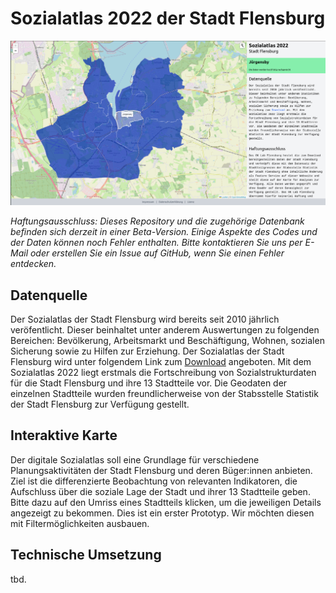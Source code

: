 # Sozialatlas 2022 der Stadt Flensburg


![Sozialatlas 2022 der Stadt Flensburg](https://raw.githubusercontent.com/oklabflensburg/open-social-map/main/screenshot_social_map.png)

_Haftungsausschluss: Dieses Repository und die zugehörige Datenbank befinden sich derzeit in einer Beta-Version. Einige Aspekte des Codes und der Daten können noch Fehler enthalten. Bitte kontaktieren Sie uns per E-Mail oder erstellen Sie ein Issue auf GitHub, wenn Sie einen Fehler entdecken._


## Datenquelle

Der Sozialatlas der Stadt Flensburg wird bereits seit 2010 jährlich veröfentlicht. Dieser beinhaltet unter anderem Auswertungen zu folgenden Bereichen: Bevölkerung, Arbeitsmarkt und Beschäftigung, Wohnen, sozialen Sicherung sowie zu Hilfen zur Erziehung. Der Sozialatlas der Stadt Flensburg wird unter folgendem Link zum [Download](https://www.flensburg.de/Leben-Soziales/Familie-Soziales/Sozialatlas) angeboten. Mit dem Sozialatlas 2022 liegt erstmals die Fortschreibung von Sozialstrukturdaten für die Stadt Flensburg und ihre 13 Stadtteile vor. Die Geodaten der einzelnen Stadtteile wurden freundlicherweise von der Stabsstelle Statistik der Stadt Flensburg zur Verfügung gestellt.


## Interaktive Karte

Der digitale Sozialatlas soll eine Grundlage für verschiedene Planungsaktivitäten der Stadt Flensburg und deren Büger:innen anbieten. Ziel ist die differenzierte Beobachtung von relevanten Indikatoren, die Aufschluss über die soziale Lage der Stadt und ihrer 13 Stadtteile geben. Bitte dazu auf den Umriss eines Stadtteils klicken, um die jeweiligen Details angezeigt zu bekommen. Dies ist ein erster Prototyp. Wir möchten diesen mit Filtermöglichkeiten ausbauen.


## Technische Umsetzung

tbd.
